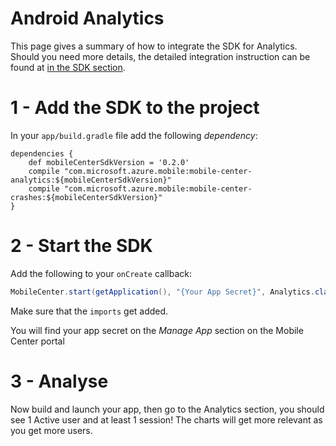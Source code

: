 # Android Analytics

This page gives a summary of how to integrate the SDK for Analytics. Should you need more details, the detailed integration instruction can be found at [in the SDK section](/sdk/Android/getting-started/).

# 1 - Add the SDK to the project

In your `app/build.gradle` file add the following *dependency*:
```
dependencies {
    def mobileCenterSdkVersion = '0.2.0'
    compile "com.microsoft.azure.mobile:mobile-center-analytics:${mobileCenterSdkVersion}"
    compile "com.microsoft.azure.mobile:mobile-center-crashes:${mobileCenterSdkVersion}"
}
```

# 2 - Start the SDK

Add the following to your `onCreate` callback:
```java
MobileCenter.start(getApplication(), "{Your App Secret}", Analytics.class);
```
Make sure that the `imports` get added.

You will find your app secret on the *Manage App* section on the Mobile Center portal

# 3 - Analyse

Now build and launch your app, then go to the Analytics section, you should see 1 Active user and at least 1 session!
The charts will get more relevant as you get more users.
